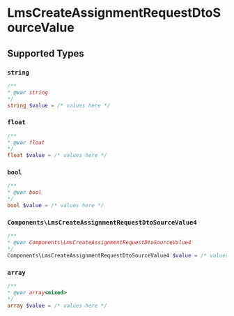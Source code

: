 # LmsCreateAssignmentRequestDtoSourceValue


## Supported Types

### `string`

```php
/**
* @var string
*/
string $value = /* values here */
```

### `float`

```php
/**
* @var float
*/
float $value = /* values here */
```

### `bool`

```php
/**
* @var bool
*/
bool $value = /* values here */
```

### `Components\LmsCreateAssignmentRequestDtoSourceValue4`

```php
/**
* @var Components\LmsCreateAssignmentRequestDtoSourceValue4
*/
Components\LmsCreateAssignmentRequestDtoSourceValue4 $value = /* values here */
```

### `array`

```php
/**
* @var array<mixed>
*/
array $value = /* values here */
```


